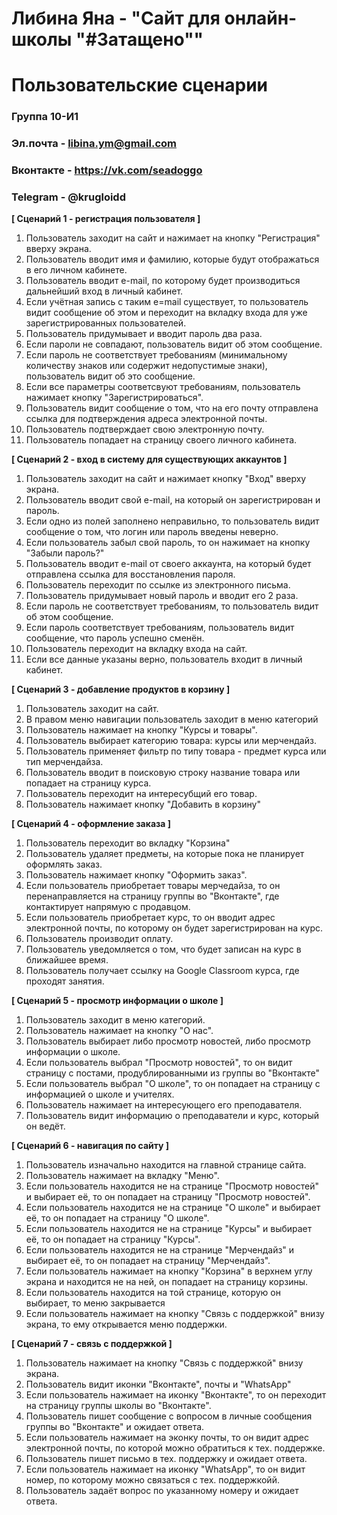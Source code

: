 # Либина Яна - "Сайт для онлайн-школы "#Затащено""
# Пользовательские сценарии

### Группа 10-И1
### Эл.почта - libina.ym@gmail.com
### Вконтакте - https://vk.com/seadoggo
### Telegram - @krugloidd

**[ Сценарий 1 - регистрация пользователя ]**
1. Пользователь заходит на сайт и нажимает на кнопку "Регистрация" вверху экрана.
2. Пользователь вводит имя и фамилию, которые будут отображаться в его личном кабинете.
3. Пользователь вводит e-mail, по которому будет производиться дальнейший вход в личный кабинет.
4. Если учётная запись с таким e=mail существует, то пользователь видит сообщение об этом и переходит на вкладку входа для уже зарегистрированных пользователей.
5. Пользователь придумывает и вводит пароль два раза.
6. Если пароли не совпадают, пользователь видит об этом сообщение.
7. Если пароль не соответствует требованиям (минимальному количеству знаков или содержит недопустимые знаки), пользователь видит об это сообщение.
8. Если все параметры соответсвуют требованиям, пользователь нажимает кнопку "Зарегистрироваться".
9. Пользователь видит сообщение о том, что на его почту отправлена ссылка для подтверждения адреса электронной почты.
10. Пользователь подтверждает свою электронную почту.
11. Пользователь попадает на страницу своего личного кабинета.

**[ Сценарий 2 - вход в систему для существующих аккаунтов ]**
1. Пользователь заходит на сайт и нажимает кнопку "Вход" вверху экрана.
2. Пользователь вводит свой e-mail, на который он зарегистрирован и пароль.
3. Если одно из полей заполнено неправильно, то пользователь видит сообщение о том, что логин или пароль введены неверно.
4. Если пользователь забыл свой пароль, то он нажимает на кнопку "Забыли пароль?"
5. Пользователь вводит e-mail от своего аккаунта, на который будет отправлена ссылка для восстановления пароля.
6. Пользователь переходит по ссылке из электронного письма.
7. Пользователь придумывает новый пароль и вводит его 2 раза.
8. Если пароль не соответствует требованиям, то пользователь видит об этом сообщение.
9. Если пароль соответствует требованиям, пользователь видит сообщение, что пароль успешно сменён.
10. Пользователь переходит на вкладку входа на сайт.
11. Если все данные указаны верно, пользователь входит в личный кабинет.

**[ Сценарий 3 - добавление продуктов в корзину ]**
1. Пользователь заходит на сайт.
2. В правом меню навигации пользователь заходит в меню категорий
3. Пользователь нажимает на кнопку "Курсы и товары".
4. Пользователь выбирает категорию товара: курсы или мерчендайз.
5. Пользователь применяет фильтр по типу товара - предмет курса или тип мерчендайза.
6. Пользователь вводит в поисковую строку название товара или попадает на страницу курса.
7. Пользователь переходит на интересубщий его товар.
8. Пользователь нажимает кнопку "Добавить в корзину"

**[ Сценарий 4 - оформление заказа ]**
1. Пользователь переходит во вкладку "Корзина"
2. Пользователь удаляет предметы, на которые пока не планирует оформлять заказ.
3. Пользователь нажимает кнопку "Оформить заказ".
4. Если пользователь приобретает товары мерчедайза, то он перенаправляется на страницу группы во "Вконтакте", где контактирует напрямую с продавцом.
5. Если пользователь приобретает курс, то он вводит адрес электронной почты, по которому он будет зарегистрирован на курс.
6. Пользователь производит оплату.
7. Пользователь уведомляется о том, что будет записан на курс в ближайшее время.
8. Пользователь получает ссылку на Google Classroom курса, где проходят занятия.


**[ Сценарий 5 - просмотр информации о школе ]**
1. Пользователь заходит в меню категорий.
2. Пользователь нажимает на кнопку "О нас".
3. Пользователь выбирает либо просмотр новостей, либо просмотр информации о школе.
4. Если пользователь выбрал "Просмотр новостей", то он видит страницу с постами, продублированными из группы во "Вконтакте"
5. Если пользователь выбрал "О школе", то он попадает на страницу с информацией о школе и учителях.
6. Пользователь нажимает на интересующего его преподавателя.
7. Пользователь видит информацию о преподаватели и курс, который он ведёт.


**[ Сценарий 6 - навигация по сайту ]**
1. Пользователь изначально находится на главной странице сайта.
2. Пользователь нажимает на вкладку "Меню".
3. Если пользователь находится не на странице "Просмотр новостей" и выбирает её, то он попадает на страницу "Просмотр новостей".
4. Если пользователь находится не на странице "О школе" и выбирает её, то он попадает на страницу "О школе".
5. Если пользователь находится не на странице "Курсы" и выбирает её, то он попадает на страницу "Курсы".
6. Если пользователь находится не на странице "Мерчендайз" и выбирает её, то он попадает на страницу "Мерчендайз".
7. Если пользователь нажимает на кнопку "Корзина" в верхнем углу экрана и находится не на ней, он попадает на страницу корзины.
8. Если пользователь находится на той странице, которую он выбирает, то меню закрывается
9. Если пользователь нажимает на кнопку "Связь с поддержкой" внизу экрана, то ему открывается меню поддержки.

**[ Сценарий 7 - связь с поддержкой ]**
1. Пользователь нажимает на кнопку "Связь с поддержкой" внизу экрана.
2. Пользователь видит иконки "Вконтакте", почты и "WhatsApp"
3. Если пользователь нажимает на иконку "Вконтакте", то он переходит на страницу группы школы во "Вконтакте".
4. Пользователь пишет сообщение с вопросом в личные сообщения группы во "Вконтакте" и ожидает ответа.
5. Если пользователь нажимает на эконку почты, то он видит адрес электронной почты, по которой можно обратиться к тех. поддержке.
6. Пользователь пишет письмо в тех. поддержку и ожидает ответа.
7. Если пользователь нажимает на иконку "WhatsApp", то он видит номер, по которому можно связаться с тех. поддержкойй.
8. Пользователь задаёт вопрос по указанному номеру и ожидает ответа.





